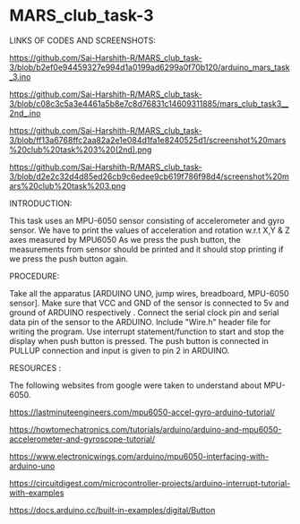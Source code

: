 # MARS_club_task-3

LINKS OF CODES AND SCREENSHOTS: 

https://github.com/Sai-Harshith-R/MARS_club_task-3/blob/b2ef0e94459327e994d1a0199ad6299a0f70b120/arduino_mars_task_3.ino

https://github.com/Sai-Harshith-R/MARS_club_task-3/blob/c08c3c5a3e4461a5b8e7c8d76831c14609311885/mars_club_task3__2nd_.ino

https://github.com/Sai-Harshith-R/MARS_club_task-3/blob/ff13a6768ffc2aa82a2e1e084d1fa1e8240525d1/screenshot%20mars%20club%20task%203%20(2nd).png

https://github.com/Sai-Harshith-R/MARS_club_task-3/blob/d2e2c32d4d85ed26cb9c6edee9cb619f786f98d4/screenshot%20mars%20club%20task%203.png

INTRODUCTION:

This task uses an MPU-6050 sensor consisting of accelerometer and gyro sensor.
We have to print the values of acceleration and rotation w.r.t X,Y & Z axes measured by MPU6050
As we press the push button, the measurements from sensor should be printed and it should stop printing if we press the push button again.

PROCEDURE:

Take all the apparatus [ARDUINO UNO, jump wires, breadboard, MPU-6050 sensor].
Make sure that VCC and GND of the sensor is connected to 5v and ground of ARDUINO respectively .
Connect the serial clock pin and serial data pin of the sensor to the ARDUINO.
Include "Wire.h" header file for writing the program.
Use interrupt statement/function to start and stop the display when push button is pressed.
The push button is connected in PULLUP connection and input is given to pin 2 in ARDUINO.

RESOURCES :

The following websites from google were taken to understand about MPU-6050.

https://lastminuteengineers.com/mpu6050-accel-gyro-arduino-tutorial/

https://howtomechatronics.com/tutorials/arduino/arduino-and-mpu6050-accelerometer-and-gyroscope-tutorial/

https://www.electronicwings.com/arduino/mpu6050-interfacing-with-arduino-uno

https://circuitdigest.com/microcontroller-projects/arduino-interrupt-tutorial-with-examples

https://docs.arduino.cc/built-in-examples/digital/Button
